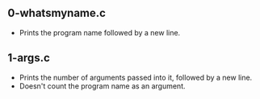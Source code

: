 ## 0-whatsmyname.c
- Prints the program name followed by a new line.
## 1-args.c
- Prints the number of arguments passed into it, followed by a new line.
- Doesn't count the program name as an argument.
